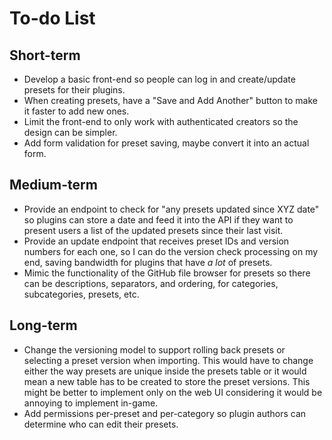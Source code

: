 # To-do List

## Short-term

* Develop a basic front-end so people can log in and create/update presets for their plugins.
* When creating presets, have a "Save and Add Another" button to make it faster to add new ones.
* Limit the front-end to only work with authenticated creators so the design can be simpler.
* Add form validation for preset saving, maybe convert it into an actual form.

## Medium-term

* Provide an endpoint to check for "any presets updated since XYZ date" so plugins can store a date and feed it into the
  API if they want to present users a list of the updated presets since their last visit.
* Provide an update endpoint that receives preset IDs and version numbers for each one, so I can do the version check
  processing on my end, saving bandwidth for plugins that have _a lot_ of presets.
* Mimic the functionality of the GitHub file browser for presets so there can be descriptions, separators, and ordering,
  for categories, subcategories, presets, etc.

## Long-term

* Change the versioning model to support rolling back presets or selecting a preset version when importing. This would
  have to change either the way presets are unique inside the presets table or it would mean a new table has to be
  created to store the preset versions. This might be better to implement only on the web UI considering it would be
  annoying to implement in-game.
* Add permissions per-preset and per-category so plugin authors can determine who can edit their presets.